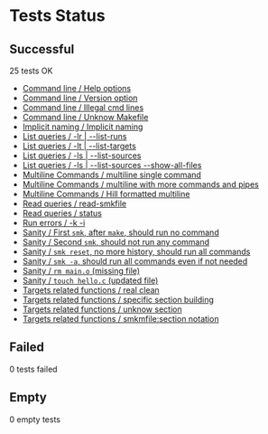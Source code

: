 # Tests Status

## Successful

   25 tests OK

  - [Command line / Help options](testrec.md#)
  - [Command line / Version option](testrec.md#)
  - [Command line / Illegal cmd lines](testrec.md#)
  - [Command line / Unknow Makefile](testrec.md#)
  - [Implicit naming / Implicit naming](testrec.md#)
  - [List queries / -lr | --list-runs](testrec.md#)
  - [List queries / -lt | --list-targets](testrec.md#)
  - [List queries / -ls | --list-sources](testrec.md#)
  - [List queries / -ls | --list-sources --show-all-files](testrec.md#)
  - [Multiline Commands / multiline single command](testrec.md#)
  - [Multiline Commands / multiline with more commands and pipes](testrec.md#)
  - [Multiline Commands / Hill formatted multiline](testrec.md#)
  - [Read queries / read-smkfile](testrec.md#)
  - [Read queries / status](testrec.md#)
  - [Run errors / -k -i](testrec.md#)
  - [Sanity / First `smk`, after `make`, should run no command](testrec.md#)
  - [Sanity / Second `smk`, should not run any command](testrec.md#)
  - [Sanity / `smk reset`, no more history, should run all commands](testrec.md#)
  - [Sanity / `smk -a`, should run all commands even if not needed](testrec.md#)
  - [Sanity / `rm main.o` (missing file)](testrec.md#)
  - [Sanity / `touch hello.c` (updated file)](testrec.md#)
  - [Targets related functions / real clean](testrec.md#)
  - [Targets related functions / specific section building](testrec.md#)
  - [Targets related functions / unknow section](testrec.md#)
  - [Targets related functions / smkmfile:section notation](testrec.md#)

## Failed

   0 tests failed


## Empty

   0 empty tests

